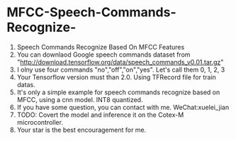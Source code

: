 # MFCC-Speech-Commands-Recognize-
1. Speech Commands Recognize Based On MFCC Features  
2. You can downlaod Google speech commands dataset from "http://download.tensorflow.org/data/speech_commands_v0.01.tar.gz"  
3. I olny use four commands "no","off","on","yes". Let's call them 0, 1, 2, 3  
4. Your Tensorflow version must than 2.0. Using TFRecord file for train datas.  
5. It's only a simple example for speech commands recognize based on MFCC, using a cnn model. INT8 quantized.  
6. If you have some question, you can contact with me. WeChat:xuelei_jian  
7. TODO: Covert the model and inference it on the Cotex-M microcontroller.    
8. Your star is the best encouragement for me.
